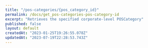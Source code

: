 ```yaml
---
title: "/pos-categories/{pos_category_id}"
permalink: /docs/get_pos-categories-pos-category-id
excerpt: "Retrieves the specified corporate-level POSCategory"
published: false
layout: default
createdAt: "2023-01-25T19:26:55.078Z"
updatedAt: "2023-07-19T22:28:53.743Z"
---
```

